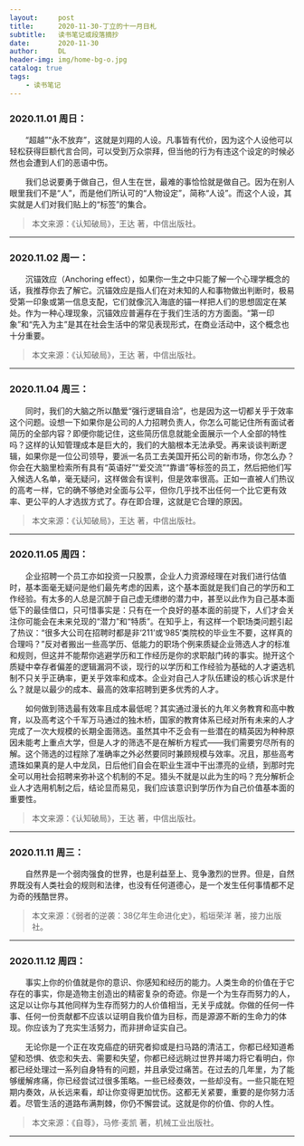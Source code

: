 ```yaml
---
layout:     post
title:      2020-11-30-丁立的十一月日札
subtitle:   读书笔记或段落摘抄
date:       2020-11-30
author:     DL
header-img: img/home-bg-o.jpg
catalog: true
tags:
    - 读书笔记
---
```


### 2020.11.01 周日：

&emsp;&emsp;“超越”“永不放弃”，这就是刘翔的人设。凡事皆有代价，因为这个人设他可以轻松获得巨额代言合同，可以受到万众崇拜，但当他的行为有违这个设定的时候必然也会遭到人们的恶语中伤。

&emsp;&emsp;我们总说要勇于做自己，但人生在世，最难的事恰恰就是做自己。因为在别人眼里我们不是“人”，而是他们所认可的“人物设定”，简称“人设”。而这个人设，其实就是人们对我们贴上的“标签”的集合。

> 本文来源：《认知破局》，王达 著，中信出版社。

---

### 2020.11.02 周一：

&emsp;&emsp;沉锚效应（Anchoring effect），如果你一生之中只能了解一个心理学概念的话，我推荐你去了解它。沉锚效应是指人们在对未知的人和事物做出判断时，极易受第一印象或第一信息支配，它们就像沉入海底的锚一样把人们的思想固定在某处。作为一种心理现象，沉锚效应普遍存在于我们生活的方方面面。“第一印象”和“先入为主”是其在社会生活中的常见表现形式，在商业活动中，这个概念也十分重要。

> 本文来源：《认知破局》，王达 著，中信出版社。

---

### 2020.11.04 周三：

&emsp;&emsp;同时，我们的大脑之所以酷爱“强行逻辑自洽”，也是因为这一切都关乎于效率这个问题。设想一下如果你是公司的人力招聘负责人，你怎么可能记住所有面试者简历的全部内容？即便你能记住，这些简历信息就能全面展示一个人全部的特性吗？这样的认知管理成本是巨大的，我们的大脑根本无法承受。再来谈谈判断逻辑，如果你是一位公司领导，要派一名员工去美国开拓公司的新市场，你怎么办？你会在大脑里检索所有具有“英语好”“爱交流”“靠谱”等标签的员工，然后把他们写入候选人名单，毫无疑问，这样做会有误判，但是效率很高。正如一直被人们热议的高考一样，它的确不够绝对全面与公平，但你几乎找不出任何一个比它更有效率、更公平的人才选拔方式了。存在即合理，这就是它合理的原因。

> 本文来源：《认知破局》，王达 著，中信出版社。

---

### 2020.11.05 周四：

&emsp;&emsp;企业招聘一个员工亦如投资一只股票，企业人力资源经理在对我们进行估值时，基本面毫无疑问是他们最先考虑的因素，这个基本面就是我们自己的学历和工作经验。有太多的人总是沉醉于自己虚无缥缈的潜力中，甚至以此作为自己基本面低下的最佳借口，只可惜事实是：只有在一个良好的基本面的前提下，人们才会关注你可能会在未来兑现的“潜力”和“特质”。在知乎上，有这样一个职场类问题引起了热议：“很多大公司在招聘时都是非‘211’或‘985’类院校的毕业生不要，这样真的合理吗？”反对者搬出一些高学历、低能力的职场个例来质疑企业筛选人才的标准和规则，但这并不能帮你逃避学历和工作经历是你的求职敲门砖的事实。抛开这个质疑中幸存者偏差的逻辑漏洞不谈，现行的以学历和工作经验为基础的人才遴选机制不只关乎正确率，更关乎效率和成本。企业对自己人才队伍建设的核心诉求是什么？就是以最少的成本、最高的效率招聘到更多优秀的人才。

&emsp;&emsp;如何做到筛选最有效率且成本最低呢？其实通过漫长的九年义务教育和高中教育，以及高考这个千军万马通过的独木桥，国家的教育体系已经对所有未来的人才完成了一次大规模的长期全面筛选。虽然其中不乏会有一些潜在的精英因为种种原因未能考上重点大学，但是人才的筛选不是在解析方程式——我们需要穷尽所有的解。这个筛选的过程除了准确率之外必然要同时兼顾规模与效率。况且，那些高考遗珠如果真的是人中龙凤，日后他们自会在职业生涯中干出漂亮的业绩，到那时完全可以用社会招聘来弥补这个机制的不足。猎头不就是以此为生的吗？充分解析企业人才选用机制之后，结论显而易见，我们应该意识到学历作为自己价值基本面的重要性。

> 本文来源：《认知破局》，王达 著，中信出版社。

---

### 2020.11.11 周三：

&emsp;&emsp;自然界是一个弱肉强食的世界，也是利益至上、竞争激烈的世界。但是，自然界既没有人类社会的规则和法律，也没有任何道德心，是一个发生任何事情都不足为奇的残酷世界。

> 本文来源：《弱者的逆袭：38亿年生命进化史》，稻垣荣洋 著，接力出版社。

---

### 2020.11.12 周四：

&emsp;&emsp;事实上你的价值就是你的意识、你感知和经历的能力。人类生命的价值在于它存在的事实，你是造物主创造出的精密复杂的奇迹。你是一个为生存而努力的人，这足以让你与其他同样为生存而努力的人价值相当，无关乎成就。你做的任何一件事、任何一份贡献都不应该以证明自我价值为目标，而是源源不断的生命力的体现。你应该为了充实生活努力，而非拼命证实自己。

&emsp;&emsp;无论你是一个正在攻克癌症的研究者抑或是扫马路的清洁工，你都已经知道希望和恐惧、依恋和失去、需要和失望，你都已经远眺过世界并竭力将它看明白，你都已经处理过一系列自身特有的问题，并且承受过痛苦。在过去的几年里，为了能够缓解疼痛，你已经尝试过很多策略。一些已经奏效，一些却没有。一些只能在短期内奏效，从长远来看，却让你变得更加忧伤。这都无关紧要，重要的是你努力活着。尽管生活的道路布满荆棘，你仍不懈尝试。这就是你的价值、你的人性。

> 本文来源：《自尊》，马修·麦凯 著，机械工业出版社。

---
